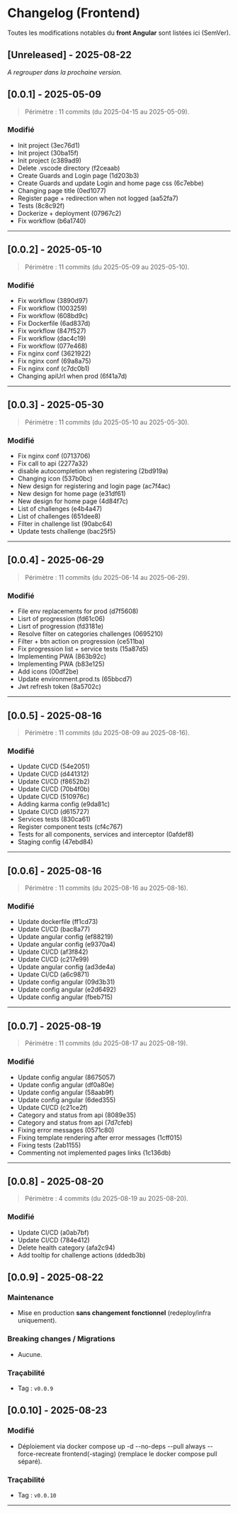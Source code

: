 # Changelog (Frontend)

Toutes les modifications notables du **front Angular** sont listées ici (SemVer).

## [Unreleased] - 2025-08-22

_A regrouper dans la prochaine version._

## [0.0.1] - 2025-05-09

> Périmètre : 11 commits (du 2025-04-15 au 2025-05-09).

### Modifié

- Init project (3ec76d1)
- Init project (30ba15f)
- Init project (c389ad9)
- Delete .vscode directory (f2ceaab)
- Create Guards and Login page (1d203b3)
- Create Guards and update Login and home page css (6c7ebbe)
- Changing page title (0ed1077)
- Register page + redirection when not logged (aa52fa7)
- Tests (8c8c92f)
- Dockerize + deployment (07967c2)
- Fix workflow (b6a1740)

---

## [0.0.2] - 2025-05-10

> Périmètre : 11 commits (du 2025-05-09 au 2025-05-10).

### Modifié

- Fix workflow (3890d97)
- Fix workflow (1003259)
- Fix workflow (608bd9c)
- Fix Dockerfile (6ad837d)
- Fix workflow (847f527)
- Fix workflow (dac4c19)
- Fix workflow (077e468)
- Fix nginx conf (3621922)
- Fix nginx conf (69a8a75)
- Fix nginx conf (c7dc0b1)
- Changing apiUrl when prod (6f41a7d)

---

## [0.0.3] - 2025-05-30

> Périmètre : 11 commits (du 2025-05-10 au 2025-05-30).

### Modifié

- Fix nginx conf (0713706)
- Fix call to api (2277a32)
- disable autocompletion when registering (2bd919a)
- Changing icon (537b0bc)
- New design for registering and login page (ac7f4ac)
- New design for home page (e31df61)
- New design for home page (4d84f7c)
- List of challenges (e4b4a47)
- List of challenges (651dee8)
- Filter in challenge list (90abc64)
- Update tests challenge (bac25f5)

---

## [0.0.4] - 2025-06-29

> Périmètre : 11 commits (du 2025-06-14 au 2025-06-29).

### Modifié

- File env replacements for prod (d7f5608)
- Lisrt of progression (fd61c06)
- Lisrt of progression (fd3181e)
- Resolve filter on categories challenges (0695210)
- Filter + btn action on progression (ce511ba)
- Fix progression list + service tests (15a87d5)
- Implementing PWA (863b92c)
- Implementing PWA (b83e125)
- Add icons (00df2be)
- Update environment.prod.ts (65bbcd7)
- Jwt refresh token (8a5702c)

---

## [0.0.5] - 2025-08-16

> Périmètre : 11 commits (du 2025-08-09 au 2025-08-16).

### Modifié

- Update CI/CD (54e2051)
- Update CI/CD (d441312)
- Update CI/CD (f8652b2)
- Update CI/CD (70b4f0b)
- Update CI/CD (510976c)
- Adding karma config (e9da81c)
- Update CI/CD (d615727)
- Services tests (830ca61)
- Register component tests (cf4c767)
- Tests for all components, services and interceptor (0afdef8)
- Staging config (47ebd84)

---

## [0.0.6] - 2025-08-16

> Périmètre : 11 commits (du 2025-08-16 au 2025-08-16).

### Modifié

- Update dockerfile (ff1cd73)
- Update CI/CD (bac8a77)
- Update angular config (ef88219)
- Update angular config (e9370a4)
- Update CI/CD (af3f842)
- Update CI/CD (c217e99)
- Update angular config (ad3de4a)
- Update CI/CD (a6c9871)
- Update config angular (09d3b31)
- Update config angular (e2d6492)
- Update config angular (fbeb715)

---

## [0.0.7] - 2025-08-19

> Périmètre : 11 commits (du 2025-08-17 au 2025-08-19).

### Modifié

- Update config angular (8675057)
- Update config angular (df0a80e)
- Update config angular (58aab9f)
- Update config angular (6ded355)
- Update CI/CD (c21ce2f)
- Category and status from api (8089e35)
- Category and status from api (7d7cfeb)
- Fixing error messages (0571c80)
- Fixing template rendering after error messages (1cff015)
- Fixing tests (2ab1155)
- Commenting not implemented pages links (1c136db)

---

## [0.0.8] - 2025-08-20

> Périmètre : 4 commits (du 2025-08-19 au 2025-08-20).

### Modifié

- Update CI/CD (a0ab7bf)
- Update CI/CD (784e412)
- Delete health category (afa2c94)
- Add tooltip for challenge actions (ddedb3b)

## [0.0.9] - 2025-08-22

### Maintenance

- Mise en production **sans changement fonctionnel** (redeploy/infra uniquement).

### Breaking changes / Migrations

- Aucune.

### Traçabilité

- Tag : `v0.0.9`

## [0.0.10] - 2025-08-23

### Modifié

- Déploiement via docker compose up -d --no-deps --pull always --force-recreate frontend(-staging) (remplace le docker
  compose pull séparé).

### Traçabilité

- Tag : `v0.0.10`

---
